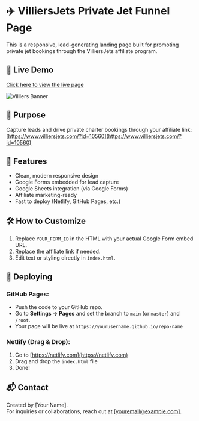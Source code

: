 # ✈️ VilliersJets Private Jet Funnel Page

This is a responsive, lead-generating landing page built for promoting private jet bookings through the VilliersJets affiliate program.

## 🔗 Live Demo

[Click here to view the live page](https://yourusername.github.io/villiers-funnel)

![Villiers Banner](https://assets.villiersjets.com/banners/970X250.jpg)

## 🎯 Purpose

Capture leads and drive private charter bookings through your affiliate link:
[https://www.villiersjets.com/?id=10560](https://www.villiersjets.com/?id=10560)

## 🧩 Features

- Clean, modern responsive design
- Google Forms embedded for lead capture
- Google Sheets integration (via Google Forms)
- Affiliate marketing-ready
- Fast to deploy (Netlify, GitHub Pages, etc.)

## 🛠️ How to Customize

1. Replace `YOUR_FORM_ID` in the HTML with your actual Google Form embed URL.
2. Replace the affiliate link if needed.
3. Edit text or styling directly in `index.html`.

## 🚀 Deploying

### GitHub Pages:
- Push the code to your GitHub repo.
- Go to **Settings → Pages** and set the branch to `main` (or `master`) and `/root`.
- Your page will be live at `https://yourusername.github.io/repo-name`

### Netlify (Drag & Drop):
1. Go to [https://netlify.com](https://netlify.com)
2. Drag and drop the `index.html` file
3. Done!

## 📬 Contact

Created by [Your Name].  
For inquiries or collaborations, reach out at [youremail@example.com].
